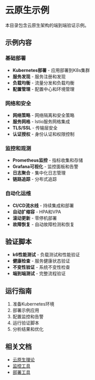 # 云原生示例

本目录包含云原生架构的端到端验证示例。

## 示例内容

### 基础部署

- **Kubernetes部署** - 应用部署到K8s集群
- **服务发现** - 服务注册和发现
- **负载均衡** - 流量分发和负载均衡
- **配置管理** - 配置中心和环境管理

### 网络和安全

- **网络策略** - 网络隔离和安全策略
- **服务网格** - Istio服务网格集成
- **TLS/SSL** - 传输层安全
- **认证授权** - 身份认证和权限控制

### 监控和观测

- **Prometheus监控** - 指标收集和存储
- **Grafana可视化** - 监控面板和告警
- **日志聚合** - 集中化日志管理
- **链路追踪** - 分布式追踪

### 自动化运维

- **CI/CD流水线** - 持续集成和部署
- **自动扩缩容** - HPA和VPA
- **滚动更新** - 零停机部署
- **故障恢复** - 自动故障检测和恢复

## 验证脚本

- **k6性能测试** - 负载测试和性能验证
- **健康检查** - 服务健康状态验证
- **不变性验证** - 系统不变性检查
- **端到端测试** - 完整流程验证

## 运行指南

1. 准备Kubernetes环境
2. 部署示例应用
3. 配置监控和告警
4. 运行验证脚本
5. 分析结果和优化

## 相关文档

- [云原生理论](../../industry-model/cloud-native-architecture/theory.md)
- [监控工具](../../tools/monitoring/README.md)
- [部署工具](../../tools/deployment/README.md)
